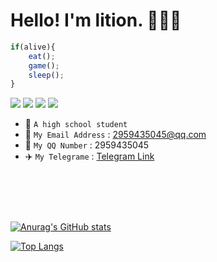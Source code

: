 # Hello! I'm lition. 🥰🥰🥰

``` js
if(alive){
    eat();
    game();
    sleep();
}
```


[![](https://img.shields.io/badge/OS-Ubuntu%20Linux-33aadd?style=flat-square&logo=ubuntu&logoColor=ffffff)](https://www.archlinux.org/)
[![](https://img.shields.io/badge/xiaomi-CC9-f5010c?style=flat-square&logo=xiaomi&logoColor=ffffff)](https://www.mi.com/)
[![](https://img.shields.io/badge/-Nodejs-007396?style=flat-square&logo=javascript&logoColor=ffffff)](https://nodejs.org/)
[![](https://img.shields.io/badge/Game-Minecraft%20Bedrock-33aadd?style=flat-square&logo=minecraft&logoColor=ffffff)](https://minecraft.net/)

- 🏫 `A high school student`
- 📧 `My Email Address` : 2959435045@qq.com
- 🐧 `My QQ Number` : 2959435045
- ✈️ `My Telegrame` : [Telegram Link](t.me/Lition)

<div style="margin-top:90px">

[![Anurag's GitHub stats](https://github-readme-stats.vercel.app/api?username=Lition802&show_icons=true)](https://github.com/Lition802)


[![Top Langs](https://github-readme-stats.vercel.app/api/top-langs/?username=Lition802&layout=compact)](https://github.com/Lition802)

</div>
